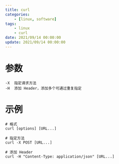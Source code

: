```yaml
---
title: curl
categories:
	- [linux, software]
tags:
	- linux
    - curl
date: 2021/09/14 00:00:00
update: 2021/09/14 00:00:00
---
```


# 参数

```shell
-X	指定请求方法
-H  添加 Header，添加多个可通过重复指定
```

# 示例

```shell
# 格式
curl [options] [URL...]

# 指定方法
curl -X POST [URL...]

# 添加 Header
curl -H "Content-Type: application/json" [URL...]
```

